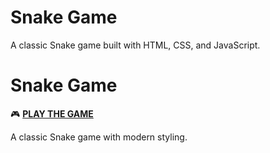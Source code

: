 # Snake Game

A classic Snake game built with HTML, CSS, and JavaScript.


# Snake Game

🎮 **[PLAY THE GAME](https://chandan4xd.github.io/Project-Snake-Game/)**

A classic Snake game with modern styling.
